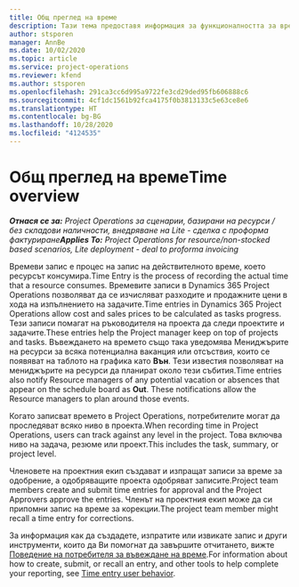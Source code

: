 ```yaml
---
title: Общ преглед на време
description: Тази тема предоставя информация за функционалността за време в Dynamics 365 Project Operations.
author: stsporen
manager: AnnBe
ms.date: 10/02/2020
ms.topic: article
ms.service: project-operations
ms.reviewer: kfend
ms.author: stsporen
ms.openlocfilehash: 291ca3cc6d995a9722fe3cd29ded95fb606888c6
ms.sourcegitcommit: 4cf1dc1561b92fca4175f0b3813133c5e63ce8e6
ms.translationtype: HT
ms.contentlocale: bg-BG
ms.lasthandoff: 10/28/2020
ms.locfileid: "4124535"
---
```

# <a name="time-overview"></a><span data-ttu-id="0b7e5-103">Общ преглед на време</span><span class="sxs-lookup"><span data-stu-id="0b7e5-103">Time overview</span></span>

<span data-ttu-id="0b7e5-104">_**Отнася се за:** Project Operations за сценарии, базирани на ресурси / без складови наличности, внедряване на Lite - сделка с проформа фактуриране_</span><span class="sxs-lookup"><span data-stu-id="0b7e5-104">_**Applies To:** Project Operations for resource/non-stocked based scenarios, Lite deployment - deal to proforma invoicing_</span></span>

<span data-ttu-id="0b7e5-105">Времеви запис е процес на запис на действителното време, което ресурсът консумира.</span><span class="sxs-lookup"><span data-stu-id="0b7e5-105">Time Entry is the process of recording the actual time that a resource consumes.</span></span> <span data-ttu-id="0b7e5-106">Времевите записи в Dynamics 365 Project Operations позволяват да се изчисляват разходите и продажните цени в хода на изпълнението на задачите.</span><span class="sxs-lookup"><span data-stu-id="0b7e5-106">Time entries in Dynamics 365 Project Operations allow cost and sales prices to be calculated as tasks progress.</span></span> <span data-ttu-id="0b7e5-107">Тези записи помагат на ръководителя на проекта да следи проектите и задачите.</span><span class="sxs-lookup"><span data-stu-id="0b7e5-107">These entries help the Project manager keep on top of projects and tasks.</span></span> <span data-ttu-id="0b7e5-108">Въвеждането на времето също така уведомява Мениджърите на ресурси за всяка потенциална ваканция или отсъствия, които се появяват на таблото на графика като **Вън**. Тези известия позволяват на мениджърите на ресурси да планират около тези събития.</span><span class="sxs-lookup"><span data-stu-id="0b7e5-108">Time entries also notify Resource managers of any potential vacation or absences that appear on the schedule board as **Out**. These notifications allow the Resource managers to plan around those events.</span></span>

<span data-ttu-id="0b7e5-109">Когато записват времето в Project Operations, потребителите могат да проследяват всяко ниво в проекта.</span><span class="sxs-lookup"><span data-stu-id="0b7e5-109">When recording time in Project Operations, users can track against any level in the project.</span></span> <span data-ttu-id="0b7e5-110">Това включва ниво на задача, резюме или проект.</span><span class="sxs-lookup"><span data-stu-id="0b7e5-110">This includes the task, summary, or project level.</span></span>

<span data-ttu-id="0b7e5-111">Членовете на проектния екип създават и изпращат записи за време за одобрение, а одобряващите проекта одобряват записите.</span><span class="sxs-lookup"><span data-stu-id="0b7e5-111">Project team members create and submit time entries for approval and the Project Approvers approve the entries.</span></span> <span data-ttu-id="0b7e5-112">Членът на проектния екип може да си припомни запис на време за корекции.</span><span class="sxs-lookup"><span data-stu-id="0b7e5-112">The project team member might recall a time entry for corrections.</span></span>

<span data-ttu-id="0b7e5-113">За информация как да създадете, изпратите или извикате запис и други инструменти, които да Ви помогнат да завършите отчитането, вижте [Поведение на потребителя за въвеждане на време](ui-behavior-time.md).</span><span class="sxs-lookup"><span data-stu-id="0b7e5-113">For information about how to create, submit, or recall an entry, and other tools to help complete your reporting, see [Time entry user behavior](ui-behavior-time.md).</span></span>

